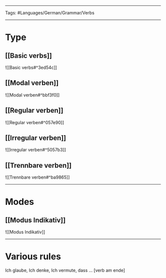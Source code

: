 ___
Tags: #Languages/German/Grammar/Verbs 
___
# Type
## [[Basic verbs]]
![[Basic verbs#^3ed54c]]

## [[Modal verben]]
![[Modal verben#^bbf3f0]]

## [[Regular verben]]
![[Regular verben#^057e90]]

## [[Irregular verben]]
![[Irregular verben#^5057b3]]

## [[Trennbare verben]]
![[Trennbare verben#^ba9865]]

---

# Modes
## [[Modus Indikativ]]
![[Modus Indikativ]]

---
# Various rules
Ich glaube, Ich denke, Ich vermute, dass ... [verb am ende]
